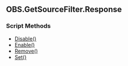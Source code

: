 ## OBS.GetSourceFilter.Response


### Script Methods


* [Disable()](Disable.md)
* [Enable()](Enable.md)
* [Remove()](Remove.md)
* [Set()](Set.md)
